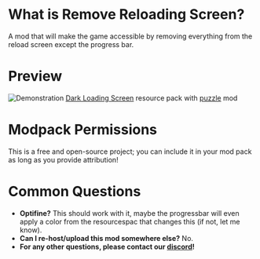 # What is Remove Reloading Screen?
A mod that will make the game accessible by removing everything from the reload screen except the progress bar.

# Preview
![Demonstration](https://i.imgur.com/4SgyylA.gif)
[Dark Loading Screen](https://modrinth.com/resourcepack/dls-creeper) resource pack with [puzzle](https://modrinth.com/mod/puzzle) mod

# Modpack Permissions
This is a free and open-source project; you can include it in your mod pack as long as you provide attribution!

# Common Questions
+ **Optifine?** This should work with it, maybe the progressbar will even apply a color from the resourcespac that changes this (if not, let me know).
+ **Can I re-host/upload this mod somewhere else?** No.
+ **For any other questions, please contact our [discord](https://discord.gg/jdB5JYX7W7 "Discord")!**